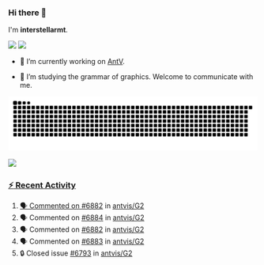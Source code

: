### Hi there 👋

I'm **interstellarmt**.

[![](https://img.shields.io/endpoint?url=https://awards.antv.vision/interstellarmt-g2-contributor.json)](https://github.com/antvis/g2)
[![](https://img.shields.io/endpoint?url=https://awards.antv.vision/interstellarmt-gpt-vis-contributor.json)](https://github.com/antvis/gpt-vis)

- 🔭 I’m currently working on [AntV](https://github.com/antvis).

- 📖 I’m studying the grammar of graphics. Welcome to communicate with me.

![](https://raw.githubusercontent.com/interstellarmt/interstellarmt/refs/heads/output/github-contribution-grid-snake.svg)
<div>
  <a href="https://github.com/interstellarmt">
  <img height="180em" src="https://github-readme-stats-eight-theta.vercel.app/api?username=interstellarmt&show_icons=true&include_all_commits=true&count_private=true&theme=tokyonight"/>
</div>
    
### :zap: Recent Activity

<!--START_SECTION:activity-->
1. 🗣 Commented on [#6882](https://github.com/antvis/G2/pull/6882#issuecomment-2889805742) in [antvis/G2](https://github.com/antvis/G2)
2. 🗣 Commented on [#6884](https://github.com/antvis/G2/pull/6884#issuecomment-2889715037) in [antvis/G2](https://github.com/antvis/G2)
3. 🗣 Commented on [#6882](https://github.com/antvis/G2/pull/6882#issuecomment-2889696543) in [antvis/G2](https://github.com/antvis/G2)
4. 🗣 Commented on [#6883](https://github.com/antvis/G2/pull/6883#issuecomment-2889524883) in [antvis/G2](https://github.com/antvis/G2)
5. 🔒 Closed issue [#6793](https://github.com/antvis/G2/issues/6793) in [antvis/G2](https://github.com/antvis/G2)
<!--END_SECTION:activity-->

